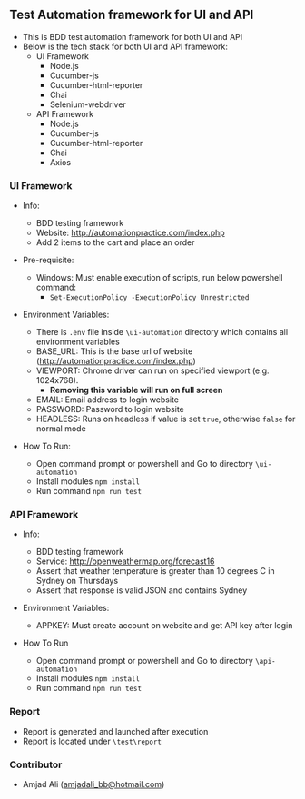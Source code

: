 ## Test Automation framework for UI and API

- This is BDD test automation framework for both UI and API
- Below is the tech stack for both UI and API framework:
	- UI Framework
		 - Node.js
		 - Cucumber-js
		 - Cucumber-html-reporter
		 - Chai
		 - Selenium-webdriver
	- API Framework
		 - Node.js
		 - Cucumber-js
		 - Cucumber-html-reporter
		 - Chai
		 - Axios

### UI Framework
- Info: 
	- BDD testing framework
	- Website: http://automationpractice.com/index.php
	- Add 2 items to the cart and place an order

- Pre-requisite:
	 - Windows: Must enable execution of scripts, run below powershell command:
	 	- `Set-ExecutionPolicy -ExecutionPolicy Unrestricted`

- Environment Variables:
	- There is `.env` file inside `\ui-automation` directory which contains all environment variables
	- BASE_URL: This is the base url of website (http://automationpractice.com/index.php)
	- VIEWPORT: Chrome driver can run on specified viewport (e.g. 1024x768).
		- **Removing this variable will run on full screen**
	- EMAIL: Email address to login website
	- PASSWORD: Password to login website
	- HEADLESS: Runs on headless if value is set `true`, otherwise `false` for normal mode

- How To Run:
	 - Open command prompt or powershell and Go to directory `\ui-automation`
	 - Install modules `npm install`
	 - Run command `npm run test`


### API Framework
- Info: 
	- BDD testing framework
	- Service: http://openweathermap.org/forecast16
	- Assert that weather temperature is greater than 10 degrees C in Sydney on Thursdays
    - Assert that response is valid JSON and contains Sydney

- Environment Variables:
	- APPKEY: Must create account on website and get API key after login

- How To Run
	 - Open command prompt or powershell and Go to directory `\api-automation`
	 - Install modules `npm install`
	 - Run command `npm run test`

### Report
- Report is generated and launched after execution
- Report is located under `\test\report`

### Contributor
- Amjad Ali (amjadali_bb@hotmail.com)
